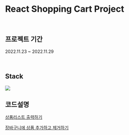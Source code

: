 # React Shopping Cart Project

</br>

## 프로젝트 기간
2022.11.23 ~ 2022.11.29

</br>

## Stack
<img src="https://img.shields.io/badge/React-61DAFB?style=flat-square&logo=React&logoColor=white"/>

</br>

## 코드설명

[상품리스트 출력하기](https://velog.io/@kylie_03/React-%EC%9E%A5%EB%B0%94%EA%B5%AC%EB%8B%88-%ED%8E%98%EC%9D%B4%EC%A7%80-%EB%A7%8C%EB%93%A4%EA%B8%B0-%ED%94%84%EB%A1%9C%EC%A0%9D%ED%8A%B8-1)

[장바구니에 상품 추가하고 제거하기](https://velog.io/@kylie_03/React-%EC%9E%A5%EB%B0%94%EA%B5%AC%EB%8B%88-%ED%8E%98%EC%9D%B4%EC%A7%80-%EB%A7%8C%EB%93%A4%EA%B8%B0-%ED%94%84%EB%A1%9C%EC%A0%9D%ED%8A%B8-2)


